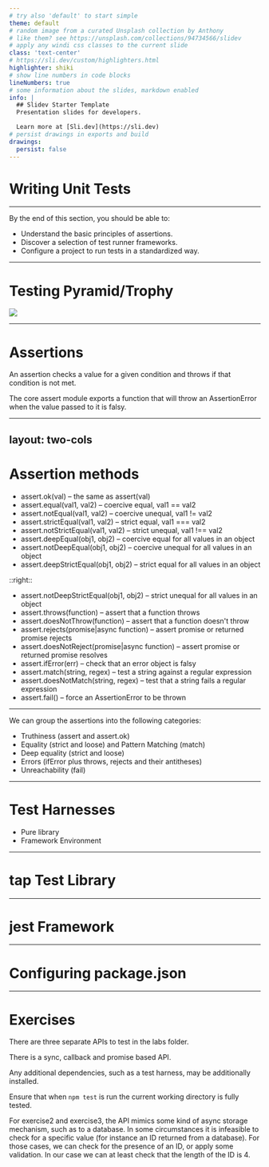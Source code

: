 ```yaml
---
# try also 'default' to start simple
theme: default
# random image from a curated Unsplash collection by Anthony
# like them? see https://unsplash.com/collections/94734566/slidev
# apply any windi css classes to the current slide
class: 'text-center'
# https://sli.dev/custom/highlighters.html
highlighter: shiki
# show line numbers in code blocks
lineNumbers: true
# some information about the slides, markdown enabled
info: |
  ## Slidev Starter Template
  Presentation slides for developers.

  Learn more at [Sli.dev](https://sli.dev)
# persist drawings in exports and build
drawings:
  persist: false
---
```


# Writing Unit Tests

---

By the end of this section, you should be able to:

- Understand the basic principles of assertions.
- Discover a selection of test runner frameworks.
- Configure a project to run tests in a standardized way.

---

# Testing Pyramid/Trophy

<p></p>
<div>
<img src="https://testingjavascript.com/static/trophyWithLabels@2x-4d0c19a94d88ac607cc5cbeaa8f8708d.png"  v-click>
</div>

---

# Assertions

An assertion checks a value for a given condition and throws if that condition is not met.

The core assert module exports a function that will throw an AssertionError when the value passed to it is falsy.

---
layout: two-cols
---

# Assertion methods

- assert.ok(val) – the same as assert(val)
- assert.equal(val1, val2) – coercive equal, val1 == val2
- assert.notEqual(val1, val2) – coercive unequal, val1 != val2
- assert.strictEqual(val1, val2) – strict equal, val1 === val2
- assert.notStrictEqual(val1, val2) – strict unequal, val1 !== val2
- assert.deepEqual(obj1, obj2) – coercive equal for all values in an object
- assert.notDeepEqual(obj1, obj2) – coercive unequal for all values in an object
- assert.deepStrictEqual(obj1, obj2) – strict equal for all values in an object

::right::

- assert.notDeepStrictEqual(obj1, obj2) – strict unequal for all values in an object
- assert.throws(function) – assert that a function throws
- assert.doesNotThrow(function) – assert that a function doesn't throw
- assert.rejects(promise|async function) – assert promise or returned promise rejects
- assert.doesNotReject(promise|async function) – assert promise or returned promise resolves
- assert.ifError(err) – check that an error object is falsy
- assert.match(string, regex) – test a string against a regular expression
- assert.doesNotMatch(string, regex) – test that a string fails a regular expression
- assert.fail() – force an AssertionError to be thrown

---

We can group the assertions into the following categories:

- Truthiness (assert and assert.ok)
- Equality (strict and loose) and Pattern Matching (match)
- Deep equality (strict and loose)
- Errors (ifError plus throws, rejects and their antitheses)
- Unreachability (fail)

---

# Test Harnesses

- Pure library
- Framework Environment

---

# tap Test Library

---

# jest Framework

---

# Configuring package.json

---

# Exercises

There are three separate APIs to test in the labs folder.

There is a sync, callback and promise based API.

Any additional dependencies, such as a test harness, may be additionally installed.

Ensure that when `npm test` is run the current working directory is fully tested.

For exercise2 and exercise3, the API mimics some kind of async storage mechanism, such as to a database. In some circumstances it is infeasible to check for a specific value (for instance an ID returned from a database). For those cases, we can check for the presence of an ID, or apply some validation. In our case we can at least check that the length of the ID is 4.